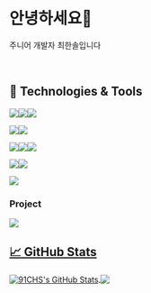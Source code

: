 <!--
<div align=center>
</div>
-->

# 안녕하세요👋

주니어 개발자 최한솔입니다

<br>

## 🔧 Technologies & Tools

<img src="https://img.shields.io/badge/HTML5-E34F26?style=flat&logo=HTML5&logoColor=white" /><img src="https://img.shields.io/badge/CSS3-1572B6?style=flat&logo=CSS3&logoColor=white" /><img src="https://img.shields.io/badge/JavaScript-F7DF1E?style=flat&logo=JavaScript&logoColor=white" />

<img src="https://img.shields.io/badge/Java-007396?style=flat&logo=Java&logoColor=white"/><img src="https://img.shields.io/badge/Spring-6DB33F?style=flat&logo=spring&logoColor=white"/>

<img src="https://img.shields.io/badge/Oracle%20SQL-F80000?style=flat&logo=Oracle&logoColor=white"/><img src="https://img.shields.io/badge/mysql-4479A1?style=flat&logo=mysql&logoColor=white"><img src="https://img.shields.io/badge/MariaDB-003545?style=flat&logo=MariaDB&logoColor=white" />

<img src="https://img.shields.io/badge/VS%20Code-007ACC?style=flat&logo=VisualStudioCode&logoColor=white" /><img src="https://img.shields.io/badge/Eclipse-2C2255?style=flat&logo=EclipseIDE&logoColor=white" />

<img src="https://img.shields.io/badge/GitHub-181717?style=flat&logo=GitHub&logoColor=white" />


### Project

<a href="http://www.amigoo.store/" target="_blank"><img src="https://img.shields.io/badge/Amigo-632CA6?style=flat&logo=datadog&logoColor=FFFFFF"/>

## &#x1f4c8; GitHub Stats
<a href="https://github.com/91CHS/91CHS">
  <img align="center" src="https://github-readme-stats.vercel.app/api?username=91CHS&show_icons=true&line_height=27&count_private=true&title_color=ffffff&text_color=c9cacc&icon_color=2bbc8a&bg_color=1d1f21" alt="91CHS's GitHub Stats" />
</a>
<a href="https://github.com/91CHS/91CHS">
  <img align="center" src="https://github-readme-stats.vercel.app/api/top-langs/?username=91CHS&title_color=ffffff&text_color=c9cacc&icon_color=2bbc8a&bg_color=1d1f21&langs_count=3" />
</a>
